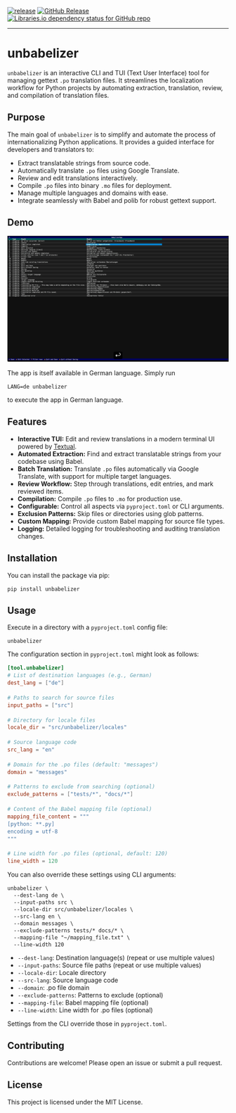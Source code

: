 [![release](https://github.com/sarumaj/unbabelizer/actions/workflows/release.yml/badge.svg)](https://github.com/sarumaj/unbabelizer/actions/workflows/release.yml)
[![GitHub Release](https://img.shields.io/github/v/release/sarumaj/unbabelizer?logo=github)](https://github.com/sarumaj/unbabelizer/releases/latest)
[![Libraries.io dependency status for GitHub repo](https://img.shields.io/librariesio/github/sarumaj/unbabelizer)](https://github.com/sarumaj/unbabelizer/blob/main/pyproject.toml)

---

# unbabelizer

`unbabelizer` is an interactive CLI and TUI (Text User Interface) tool for
managing gettext `.po` translation files.
It streamlines the localization workflow for Python projects by automating
extraction, translation, review, and compilation of translation files.

## Purpose

The main goal of `unbabelizer` is to simplify and automate the process of
internationalizing Python applications.
It provides a guided interface for developers and translators to:

- Extract translatable strings from source code.
- Automatically translate `.po` files using Google Translate.
- Review and edit translations interactively.
- Compile `.po` files into binary `.mo` files for deployment.
- Manage multiple languages and domains with ease.
- Integrate seamlessly with Babel and polib for robust gettext support.

## Demo

[![Asciinema Recording](docs/thumbnail.png)](https://asciinema.org/a/ZKhYGHJ5AIi7MwEYCpWD64oFG)

The app is itself available in German language. Simply run

```shell
LANG=de unbabelizer
```

to execute the app in German language.

## Features

- **Interactive TUI:** Edit and review translations in a modern terminal UI
powered by [Textual](https://github.com/Textualize/textual).
- **Automated Extraction:** Find and extract translatable strings from your
codebase using Babel.
- **Batch Translation:** Translate `.po` files automatically via Google Translate,
with support for multiple target languages.
- **Review Workflow:** Step through translations, edit entries, and mark reviewed
items.
- **Compilation:** Compile `.po` files to `.mo` for production use.
- **Configurable:** Control all aspects via `pyproject.toml` or CLI arguments.
- **Exclusion Patterns:** Skip files or directories using glob patterns.
- **Custom Mapping:** Provide custom Babel mapping for source file types.
- **Logging:** Detailed logging for troubleshooting and auditing translation changes.

## Installation

You can install the package via pip:

```shell
pip install unbabelizer
```

## Usage

Execute in a directory with a `pyproject.toml` config file:

```shell
unbabelizer
```

The configuration section in `pyproject.toml` might look as follows:

```toml
[tool.unbabelizer]
# List of destination languages (e.g., German)
dest_lang = ["de"]

# Paths to search for source files
input_paths = ["src"]

# Directory for locale files
locale_dir = "src/unbabelizer/locales"

# Source language code
src_lang = "en"

# Domain for the .po files (default: "messages")
domain = "messages"

# Patterns to exclude from searching (optional)
exclude_patterns = ["tests/*", "docs/*"]

# Content of the Babel mapping file (optional)
mapping_file_content = """
[python: **.py]
encoding = utf-8
"""

# Line width for .po files (optional, default: 120)
line_width = 120
```

You can also override these settings using CLI arguments:

```shell
unbabelizer \
  --dest-lang de \
  --input-paths src \
  --locale-dir src/unbabelizer/locales \
  --src-lang en \
  --domain messages \
  --exclude-patterns tests/* docs/* \
  --mapping-file "~/mapping_file.txt" \
  --line-width 120
```

- `--dest-lang`: Destination language(s) (repeat or use multiple values)
- `--input-paths`: Source file paths (repeat or use multiple values)
- `--locale-dir`: Locale directory
- `--src-lang`: Source language code
- `--domain`: .po file domain
- `--exclude-patterns`: Patterns to exclude (optional)
- `--mapping-file`: Babel mapping file (optional)
- `--line-width`: Line width for .po files (optional)

Settings from the CLI override those in `pyproject.toml`.

## Contributing

Contributions are welcome! Please open an issue or submit a pull request.

## License

This project is licensed under the MIT License.
